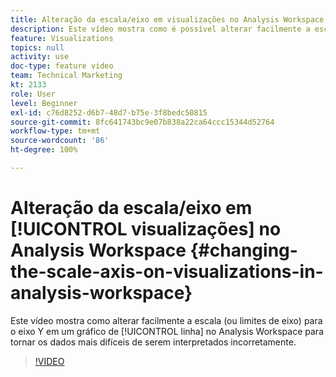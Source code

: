 ```yaml
---
title: Alteração da escala/eixo em visualizações no Analysis Workspace
description: Este vídeo mostra como é possível alterar facilmente a escala (ou limites de eixo) para o eixo Y em um gráfico de linha no Analysis Workspace para tornar os dados mais difíceis de serem interpretados incorretamente.
feature: Visualizations
topics: null
activity: use
doc-type: feature video
team: Technical Marketing
kt: 2133
role: User
level: Beginner
exl-id: c76d8252-d6b7-48d7-b75e-3f8bedc50815
source-git-commit: 8fc641743bc9e07b838a22ca64ccc15344d52764
workflow-type: tm+mt
source-wordcount: '86'
ht-degree: 100%

---
```


# Alteração da escala/eixo em [!UICONTROL visualizações] no Analysis Workspace {#changing-the-scale-axis-on-visualizations-in-analysis-workspace}

Este vídeo mostra como alterar facilmente a escala (ou limites de eixo) para o eixo Y em um gráfico de [!UICONTROL linha] no Analysis Workspace para tornar os dados mais difíceis de serem interpretados incorretamente.

>[!VIDEO](https://video.tv.adobe.com/v/30761/?quality=12&learn=on&captions=por_br)
